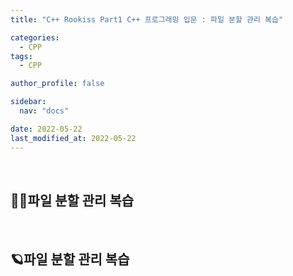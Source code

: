 ```yaml
---
title: "C++ Rookiss Part1 C++ 프로그래밍 입문 : 파일 분할 관리 복습"

categories:
  - CPP
tags:
  - CPP

author_profile: false

sidebar:
  nav: "docs"

date: 2022-05-22
last_modified_at: 2022-05-22
---
```


<br>

## 🙇‍♀️파일 분할 관리 복습


<br>

## 🪐파일 분할 관리 복습
